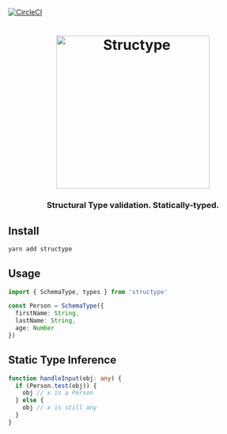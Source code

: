 [![CircleCI](https://circleci.com/gh/kube/structype.svg?style=svg)](https://circleci.com/gh/kube/structype)

<h1 style="text-align: center">
  <img width="310" alt="Structype" src="https://rawgithub.com/kube/structype/master/logo.svg">
</h1>

<h3 align="center">Structural Type validation. Statically-typed.</h3>

## Install

```sh
yarn add structype
```

## Usage

```ts
import { SchemaType, types } from 'structype'

const Person = SchemaType({
  firstName: String,
  lastName: String,
  age: Number
})
```

## Static Type Inference

```ts
function handleInput(obj: any) {
  if (Person.test(obj)) {
    obj // x is a Person
  } else {
    obj // x is still any
  }
}
```
